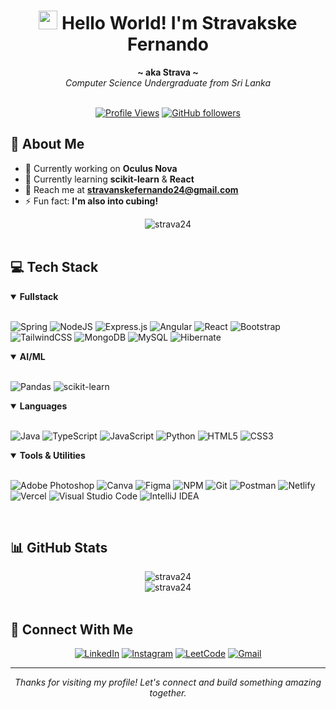 # <div align="center"><img src="https://raw.githubusercontent.com/MartinHeinz/MartinHeinz/master/wave.gif" height="30px" /> Hello World! I'm Stravakske Fernando</div>
<div align="center"><b>~ aka Strava ~</b></div>
<div align="center"><i>Computer Science Undergraduate from Sri Lanka</i></div>

<br>

<div align="center">
  
[![Profile Views](https://komarev.com/ghpvc/?username=strava24&label=Profile%20views&color=0e75b6&style=flat)](https://github.com/strava24)
[![GitHub followers](https://img.shields.io/github/followers/strava24?style=social)](https://github.com/strava24)
  
</div>

## 🚀 About Me

- 🔭 Currently working on **Oculus Nova**
- 🌱 Currently learning **scikit-learn** & **React**
- 📧 Reach me at **stravanskefernando24@gmail.com**
- ⚡ Fun fact: **I'm also into cubing!**

<div align="center">
  <img src="https://github-readme-streak-stats.herokuapp.com/?user=strava24&theme=tokyonight" alt="strava24" />
</div>

<br>

## 💻 Tech Stack

<details open>
<summary><b>Fullstack</b></summary>
<br>

![Spring](https://img.shields.io/badge/spring-%236DB33F.svg?style=for-the-badge&logo=spring&logoColor=white)
![NodeJS](https://img.shields.io/badge/node.js-6DA55F?style=for-the-badge&logo=node.js&logoColor=white)
![Express.js](https://img.shields.io/badge/express.js-%23404d59.svg?style=for-the-badge&logo=express&logoColor=%2361DAFB)
![Angular](https://img.shields.io/badge/angular-%23DD0031.svg?style=for-the-badge&logo=angular&logoColor=white)
![React](https://img.shields.io/badge/react-%2320232a.svg?style=for-the-badge&logo=react&logoColor=%2361DAFB)
![Bootstrap](https://img.shields.io/badge/bootstrap-%238511FA.svg?style=for-the-badge&logo=bootstrap&logoColor=white)
![TailwindCSS](https://img.shields.io/badge/tailwindcss-%2338B2AC.svg?style=for-the-badge&logo=tailwind-css&logoColor=white)
![MongoDB](https://img.shields.io/badge/MongoDB-%234ea94b.svg?style=for-the-badge&logo=mongodb&logoColor=white)
![MySQL](https://img.shields.io/badge/mysql-4479A1.svg?style=for-the-badge&logo=mysql&logoColor=white)
![Hibernate](https://img.shields.io/badge/Hibernate-59666C?style=for-the-badge&logo=Hibernate&logoColor=white)

</details>

<details open>
<summary><b>AI/ML</b></summary>
<br>

![Pandas](https://img.shields.io/badge/pandas-%23150458.svg?style=for-the-badge&logo=pandas&logoColor=white)
![scikit-learn](https://img.shields.io/badge/scikit--learn-%23F7931E.svg?style=for-the-badge&logo=scikit-learn&logoColor=white)

</details>

<details open>
<summary><b>Languages</b></summary>
<br>

![Java](https://img.shields.io/badge/java-%23ED8B00.svg?style=for-the-badge&logo=openjdk&logoColor=white)
![TypeScript](https://img.shields.io/badge/typescript-%23007ACC.svg?style=for-the-badge&logo=typescript&logoColor=white) 
![JavaScript](https://img.shields.io/badge/javascript-%23323330.svg?style=for-the-badge&logo=javascript&logoColor=%23F7DF1E)
![Python](https://img.shields.io/badge/python-3670A0?style=for-the-badge&logo=python&logoColor=ffdd54)
![HTML5](https://img.shields.io/badge/html5-%23E34F26.svg?style=for-the-badge&logo=html5&logoColor=white)
![CSS3](https://img.shields.io/badge/css3-%231572B6.svg?style=for-the-badge&logo=css3&logoColor=white)

</details>

<details open>
<summary><b>Tools & Utilities</b></summary>
<br>

![Adobe Photoshop](https://img.shields.io/badge/adobe%20photoshop-%2331A8FF.svg?style=for-the-badge&logo=adobe%20photoshop&logoColor=white)
![Canva](https://img.shields.io/badge/Canva-%2300C4CC.svg?style=for-the-badge&logo=Canva&logoColor=white)
![Figma](https://img.shields.io/badge/figma-%23F24E1E.svg?style=for-the-badge&logo=figma&logoColor=white)
![NPM](https://img.shields.io/badge/NPM-%23CB3837.svg?style=for-the-badge&logo=npm&logoColor=white)
![Git](https://img.shields.io/badge/git-%23F05033.svg?style=for-the-badge&logo=git&logoColor=white)
![Postman](https://img.shields.io/badge/Postman-FF6C37?style=for-the-badge&logo=postman&logoColor=white)
![Netlify](https://img.shields.io/badge/netlify-%23000000.svg?style=for-the-badge&logo=netlify&logoColor=#00C7B7)
![Vercel](https://img.shields.io/badge/vercel-%23000000.svg?style=for-the-badge&logo=vercel&logoColor=white)
![Visual Studio Code](https://img.shields.io/badge/Visual%20Studio%20Code-0078d7.svg?style=for-the-badge&logo=visual-studio-code&logoColor=white)
![IntelliJ IDEA](https://img.shields.io/badge/IntelliJIDEA-000000.svg?style=for-the-badge&logo=intellij-idea&logoColor=white)
  
</details>

<br>

## 📊 GitHub Stats

<div align="center">
  <img src="https://github-readme-stats.vercel.app/api/top-langs?username=strava24&show_icons=true&locale=en&layout=compact&theme=tokyonight" alt="strava24" />
</div>

<div align="center">
  <img src="https://github-profile-trophy.vercel.app/?username=strava24&theme=tokyonight&column=7" alt="strava24" />
</div>

<br>

## 🔗 Connect With Me

<div align="center">
  <a href="https://www.linkedin.com/in/strava"><img src="https://img.shields.io/badge/LinkedIn-0077B5?style=for-the-badge&logo=linkedin&logoColor=white" alt="LinkedIn"/></a>
  <a href="https://www.instagram.com/strxvaa.__/"><img src="https://img.shields.io/badge/Instagram-E4405F?style=for-the-badge&logo=instagram&logoColor=white" alt="Instagram"/></a>
  <a href="https://www.leetcode.com/strava"><img src="https://img.shields.io/badge/LeetCode-FFA116?style=for-the-badge&logo=leetcode&logoColor=white" alt="LeetCode"/></a>
  <a href="mailto:stravanskefernando24@gmail.com"><img src="https://img.shields.io/badge/Gmail-D14836?style=for-the-badge&logo=gmail&logoColor=white" alt="Gmail"/></a>
</div>

---

<div align="center">
  <i>Thanks for visiting my profile! Let's connect and build something amazing together.</i>
</div>
